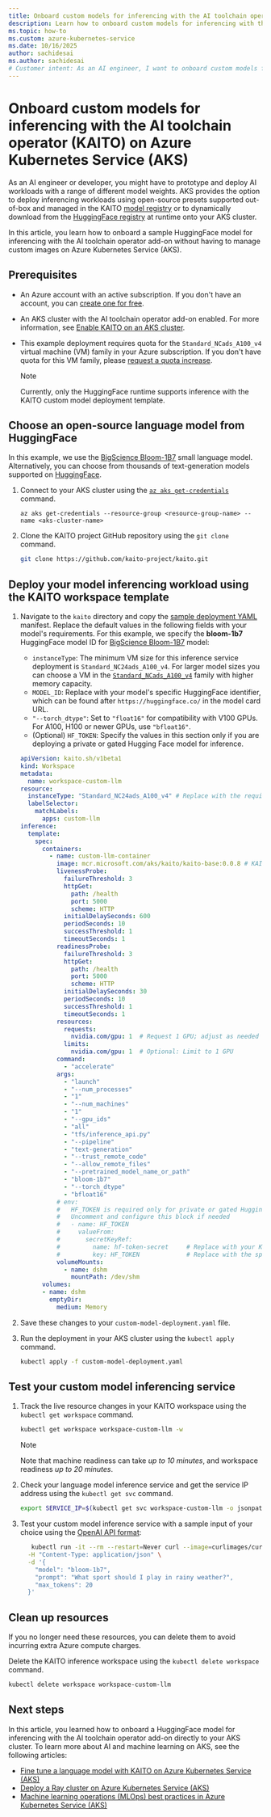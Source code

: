 ```yaml
---
title: Onboard custom models for inferencing with the AI toolchain operator (KAITO) on Azure Kubernetes Service (AKS)
description: Learn how to onboard custom models for inferencing with the AI toolchain operator (KAITO) on AKS.
ms.topic: how-to
ms.custom: azure-kubernetes-service
ms.date: 10/16/2025
author: sachidesai
ms.author: sachidesai
# Customer intent: As an AI engineer, I want to onboard custom models for inferencing on Azure Kubernetes Service using the AI toolchain operator, so that I can efficiently deploy and manage AI workloads without having to maintain custom images.
---
```


# Onboard custom models for inferencing with the AI toolchain operator (KAITO) on Azure Kubernetes Service (AKS)

As an AI engineer or developer, you might have to prototype and deploy AI workloads with a range of different model weights. AKS provides the option to deploy inferencing workloads using open-source presets supported out-of-box and managed in the KAITO [model registry](https://github.com/kaito-project/kaito/tree/main/presets) or to dynamically download from the [HuggingFace registry](https://huggingface.co/models) at runtime onto your AKS cluster.

In this article, you learn how to onboard a sample HuggingFace model for inferencing with the AI toolchain operator add-on without having to manage custom images on Azure Kubernetes Service (AKS).

## Prerequisites

- An Azure account with an active subscription. If you don't have an account, you can [create one for free](https://azure.microsoft.com/pricing/purchase-options/azure-account?cid=msft_learn).
- An AKS cluster with the AI toolchain operator add-on enabled. For more information, see [Enable KAITO on an AKS cluster](./ai-toolchain-operator.md#enable-the-ai-toolchain-operator-add-on-on-an-aks-cluster).
- This example deployment requires quota for the `Standard_NCads_A100_v4` virtual machine (VM) family in your Azure subscription. If you don't have quota for this VM family, please [request a quota increase](/azure/quotas/quickstart-increase-quota-portal).

    > [!NOTE]  
    > Currently, only the HuggingFace runtime supports inference with the KAITO custom model deployment template.

## Choose an open-source language model from HuggingFace

In this example, we use the [BigScience Bloom-1B7](https://huggingface.co/bigscience/bloom-1b7) small language model. Alternatively, you can choose from thousands of text-generation models supported on [HuggingFace](https://huggingface.co/models?pipeline_tag=text-generation).

1. Connect to your AKS cluster using the [`az aks get-credentials`](/cli/azure/aks#az_aks_get_credentials) command.

    ```azurecli-interactive
    az aks get-credentials --resource-group <resource-group-name> --name <aks-cluster-name>
    ```

2. Clone the KAITO project GitHub repository using the `git clone` command.

    ```bash
    git clone https://github.com/kaito-project/kaito.git
    ```

## Deploy your model inferencing workload using the KAITO workspace template

1. Navigate to the `kaito` directory and copy the [sample deployment YAML](https://github.com/kaito-project/kaito/tree/main/examples/custom-model-integration/custom-model-deployment.yaml) manifest. Replace the default values in the following fields with your model's requirements. For this example, we specify the **bloom-1b7** HuggingFace model ID for [BigScience Bloom-1B7](https://huggingface.co/bigscience/bloom-1b7) model:

   - `instanceType`: The minimum VM size for this inference service deployment is `Standard_NC24ads_A100_v4`. For larger model sizes you can choose a VM in the [`Standard_NCads_A100_v4`](/azure/virtual-machines/sizes/gpu-accelerated/nca100v4-series) family with higher memory capacity.
   - `MODEL_ID`: Replace with your model's specific HuggingFace identifier, which can be found after `https://huggingface.co/` in the model card URL.
   - `"--torch_dtype"`: Set to `"float16"` for compatibility with V100 GPUs. For A100, H100 or newer GPUs, use `"bfloat16"`.
   - (Optional) `HF_TOKEN`: Specify the values in this section only if you are deploying a private or gated Hugging Face model for inference.

    ```yml
    apiVersion: kaito.sh/v1beta1
    kind: Workspace
    metadata:
      name: workspace-custom-llm
    resource:
      instanceType: "Standard_NC24ads_A100_v4" # Replace with the required VM SKU based on model requirements
      labelSelector:
        matchLabels:
          apps: custom-llm
    inference:
      template:
        spec:
          containers:
            - name: custom-llm-container
              image: mcr.microsoft.com/aks/kaito/kaito-base:0.0.8 # KAITO base image which includes hf runtime
              livenessProbe:
                failureThreshold: 3
                httpGet:
                  path: /health
                  port: 5000
                  scheme: HTTP
                initialDelaySeconds: 600
                periodSeconds: 10
                successThreshold: 1
                timeoutSeconds: 1
              readinessProbe:
                failureThreshold: 3
                httpGet:
                  path: /health
                  port: 5000
                  scheme: HTTP
                initialDelaySeconds: 30
                periodSeconds: 10
                successThreshold: 1
                timeoutSeconds: 1
              resources:
                requests:
                  nvidia.com/gpu: 1  # Request 1 GPU; adjust as needed
                limits:
                  nvidia.com/gpu: 1  # Optional: Limit to 1 GPU
              command:
                - "accelerate"
              args:
                - "launch"
                - "--num_processes"
                - "1"
                - "--num_machines"
                - "1"
                - "--gpu_ids"
                - "all"
                - "tfs/inference_api.py"
                - "--pipeline"
                - "text-generation"
                - "--trust_remote_code"
                - "--allow_remote_files"
                - "--pretrained_model_name_or_path"
                - "bloom-1b7"
                - "--torch_dtype"
                - "bfloat16"
              # env:
              #   HF_TOKEN is required only for private or gated Hugging Face models
              #   Uncomment and configure this block if needed
              #   - name: HF_TOKEN
              #     valueFrom:
              #       secretKeyRef:
              #         name: hf-token-secret     # Replace with your Kubernetes Secret name
              #         key: HF_TOKEN             # Replace with the specific key holding the token
              volumeMounts:
                - name: dshm
                  mountPath: /dev/shm
          volumes:
          - name: dshm
            emptyDir:
              medium: Memory
    ```

2. Save these changes to your `custom-model-deployment.yaml` file.
3. Run the deployment in your AKS cluster using the `kubectl apply` command.

    ```bash
    kubectl apply -f custom-model-deployment.yaml
    ```

## Test your custom model inferencing service

1. Track the live resource changes in your KAITO workspace using the `kubectl get workspace` command.

    ```bash
    kubectl get workspace workspace-custom-llm -w
    ```

    > [!NOTE]  
    > Note that machine readiness can take *up to 10 minutes*, and workspace readiness *up to 20 minutes*.

2. Check your language model inference service and get the service IP address using the `kubectl get svc` command.

    ```bash
    export SERVICE_IP=$(kubectl get svc workspace-custom-llm -o jsonpath='{.spec.clusterIP}')
    ```

3. Test your custom model inference service with a sample input of your choice using the [OpenAI API format](https://platform.openai.com/docs/api-reference/chat):

    ```bash
       kubectl run -it --rm --restart=Never curl --image=curlimages/curl -- curl -X POST http://$SERVICE_IP/v1/completions \
      -H "Content-Type: application/json" \
      -d '{
        "model": "bloom-1b7",
        "prompt": "What sport should I play in rainy weather?",
        "max_tokens": 20
      }'
    ```

## Clean up resources

If you no longer need these resources, you can delete them to avoid incurring extra Azure compute charges.

Delete the KAITO inference workspace using the `kubectl delete workspace` command.

```bash
kubectl delete workspace workspace-custom-llm
```

## Next steps

In this article, you learned how to onboard a HuggingFace model for inferencing with the AI toolchain operator add-on directly to your AKS cluster. To learn more about AI and machine learning on AKS, see the following articles:

- [Fine tune a language model with KAITO on Azure Kubernetes Service (AKS)](./ai-toolchain-operator-fine-tune.md)
- [Deploy a Ray cluster on Azure Kubernetes Service (AKS)](./ray-overview.md)
- [Machine learning operations (MLOps) best practices in Azure Kubernetes Service (AKS)](./best-practices-ml-ops.md)
